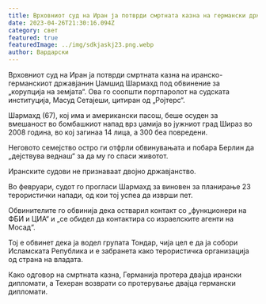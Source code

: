 ```yaml
---
title: Врховниот суд на Иран ја потврди смртната казна на германски државјанин
date: 2023-04-26T21:30:16.094Z
category: свет
featured: true
featuredImage: ../img/sdkjaskj23.png.webp
author: Вардарски
---
```


Врховниот суд на Иран ја потврди смртната казна на иранско-германскиот државјанин Џамшид Шармахд под обвинение за „корупција на земјата“. Ова го соопшти портпаролот на судската институција, Масуд Сетајеши, цитиран од „Ројтерс“.

Шармахд (67), кој има и американски пасош, беше осуден за вмешаност во бомбашкиот напад врз џамија во јужниот град Шираз во 2008 година, во кој загинаа 14 лица, а 300 беа повредени.

Неговото семејство остро ги отфрли обвинувањата и побара Берлин да „дејствува веднаш“ за да му го спаси животот.

Иранските судови не признаваат двојно државјанство.

Во февруари, судот го прогласи Шармахд за виновен за планирање 23 терористички напади, од кои тој успеа да изврши пет.

Обвинителите го обвинија дека остварил контакт со „функционери на ФБИ и ЦИА“ и „се обидел да контактира со израелските агенти на Мосад“.

Тој е обвинет дека ја водел групата Тондар, чија цел е да ја собори Исламската Република и е забранета како терористичка организација од страна на владата.

Како одговор на смртната казна, Германија протера двајца ирански дипломати, а Техеран возврати со протерување двајца германски дипломати.
